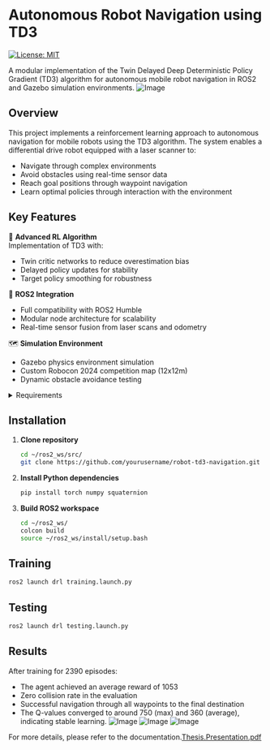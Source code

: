 # Autonomous Robot Navigation using TD3

[![License: MIT](https://img.shields.io/badge/License-MIT-yellow.svg)](https://opensource.org/licenses/MIT)

A modular implementation of the Twin Delayed Deep Deterministic Policy Gradient (TD3) algorithm for autonomous mobile robot navigation in ROS2 and Gazebo simulation environments.
![Image](https://github.com/user-attachments/assets/619ffd87-c641-4e9a-98e3-27f85f5c5c13)


## Overview

This project implements a reinforcement learning approach to autonomous navigation for mobile robots using the TD3 algorithm. The system enables a differential drive robot equipped with a laser scanner to:

- Navigate through complex environments
- Avoid obstacles using real-time sensor data
- Reach goal positions through waypoint navigation
- Learn optimal policies through interaction with the environment

## Key Features

🤖 **Advanced RL Algorithm**  
Implementation of TD3 with:  
- Twin critic networks to reduce overestimation bias  
- Delayed policy updates for stability  
- Target policy smoothing for robustness  

🚀 **ROS2 Integration**  
- Full compatibility with ROS2 Humble  
- Modular node architecture for scalability  
- Real-time sensor fusion from laser scans and odometry

🗺️ **Simulation Environment**  
- Gazebo physics environment simulation  
- Custom Robocon 2024 competition map (12x12m)  
- Dynamic obstacle avoidance testing

<details>
  <summary>Requirements</summary>

| DEPENDENCY       | VERSION        |
|-------------------|----------------|
| ROS2             | Humble   |
| Gazebo           | 11.0+          |
| Python           | 3.8+           |
| PyTorch          | 1.8+           |
| NumPy            | 1.20+          |
| squaternion      | 0.4.2+         |

</details>

## Installation

1. **Clone repository**
   ```bash
   cd ~/ros2_ws/src/
   git clone https://github.com/yourusername/robot-td3-navigation.git
   ```
2. **Install Python dependencies**
   ```bash
   pip install torch numpy squaternion
   ```
3. **Build ROS2 workspace**
   ```bash
   cd ~/ros2_ws/
   colcon build
   source ~/ros2_ws/install/setup.bash
   ```

## Training
   ```bash
   ros2 launch drl training.launch.py
   ```
## Testing
   ```bash
   ros2 launch drl testing.launch.py
   ```
## Results
  After training for 2390 episodes:
- The agent achieved an average reward of 1053
- Zero collision rate in the evaluation
- Successful navigation through all waypoints to the final destination
- The Q-values converged to around 750 (max) and 360 (average), indicating stable learning.
![Image](https://github.com/user-attachments/assets/82513bf3-bba9-4b39-832a-4fb3c46e414f)
![Image](https://github.com/user-attachments/assets/70b6ebed-628a-4161-b1a1-ec8a8e1011ea)
![Image](https://github.com/user-attachments/assets/3d713dd5-4bb0-4a27-8a88-4684f1b10dda)

For more details, please refer to the documentation.[Thesis.Presentation.pdf](https://github.com/user-attachments/files/19834484/Thesis.Presentation.pdf)
